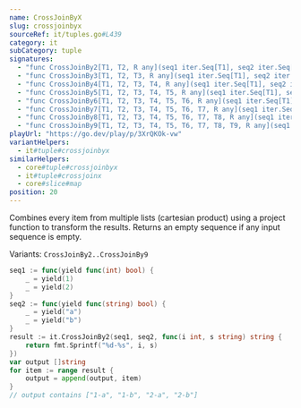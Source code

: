 ```yaml
---
name: CrossJoinByX
slug: crossjoinbyx
sourceRef: it/tuples.go#L439
category: it
subCategory: tuple
signatures:
  - "func CrossJoinBy2[T1, T2, R any](seq1 iter.Seq[T1], seq2 iter.Seq[T2], project func(T1, T2) R) iter.Seq[R]"
  - "func CrossJoinBy3[T1, T2, T3, R any](seq1 iter.Seq[T1], seq2 iter.Seq[T2], seq3 iter.Seq[T3], project func(T1, T2, T3) R) iter.Seq[R]"
  - "func CrossJoinBy4[T1, T2, T3, T4, R any](seq1 iter.Seq[T1], seq2 iter.Seq[T2], seq3 iter.Seq[T3], seq4 iter.Seq[T4], project func(T1, T2, T3, T4) R) iter.Seq[R]"
  - "func CrossJoinBy5[T1, T2, T3, T4, T5, R any](seq1 iter.Seq[T1], seq2 iter.Seq[T2], seq3 iter.Seq[T3], seq4 iter.Seq[T4], seq5 iter.Seq[T5], project func(T1, T2, T3, T4, T5) R) iter.Seq[R]"
  - "func CrossJoinBy6[T1, T2, T3, T4, T5, T6, R any](seq1 iter.Seq[T1], seq2 iter.Seq[T2], seq3 iter.Seq[T3], seq4 iter.Seq[T4], seq5 iter.Seq[T5], seq6 iter.Seq[T6], project func(T1, T2, T3, T4, T5, T6) R) iter.Seq[R]"
  - "func CrossJoinBy7[T1, T2, T3, T4, T5, T6, T7, R any](seq1 iter.Seq[T1], seq2 iter.Seq[T2], seq3 iter.Seq[T3], seq4 iter.Seq[T4], seq5 iter.Seq[T5], seq6 iter.Seq[T6], seq7 iter.Seq[T7], project func(T1, T2, T3, T4, T5, T6, T7) R) iter.Seq[R]"
  - "func CrossJoinBy8[T1, T2, T3, T4, T5, T6, T7, T8, R any](seq1 iter.Seq[T1], seq2 iter.Seq[T2], seq3 iter.Seq[T3], seq4 iter.Seq[T4], seq5 iter.Seq[T5], seq6 iter.Seq[T6], seq7 iter.Seq[T7], seq8 iter.Seq[T8], project func(T1, T2, T3, T4, T5, T6, T7, T8) R) iter.Seq[R]"
  - "func CrossJoinBy9[T1, T2, T3, T4, T5, T6, T7, T8, T9, R any](seq1 iter.Seq[T1], seq2 iter.Seq[T2], seq3 iter.Seq[T3], seq4 iter.Seq[T4], seq5 iter.Seq[T5], seq6 iter.Seq[T6], seq7 iter.Seq[T7], seq8 iter.Seq[T8], seq9 iter.Seq[T9], project func(T1, T2, T3, T4, T5, T6, T7, T8, T9) R) iter.Seq[R]"
playUrl: "https://go.dev/play/p/3XrQKOk-vw"
variantHelpers:
  - it#tuple#crossjoinbyx
similarHelpers:
  - core#tuple#crossjoinbyx
  - it#tuple#crossjoinx
  - core#slice#map
position: 20
---
```


Combines every item from multiple lists (cartesian product) using a project function to transform the results. Returns an empty sequence if any input sequence is empty.

Variants: `CrossJoinBy2..CrossJoinBy9`

```go
seq1 := func(yield func(int) bool) {
    _ = yield(1)
    _ = yield(2)
}
seq2 := func(yield func(string) bool) {
    _ = yield("a")
    _ = yield("b")
}
result := it.CrossJoinBy2(seq1, seq2, func(i int, s string) string {
    return fmt.Sprintf("%d-%s", i, s)
})
var output []string
for item := range result {
    output = append(output, item)
}
// output contains ["1-a", "1-b", "2-a", "2-b"]
```